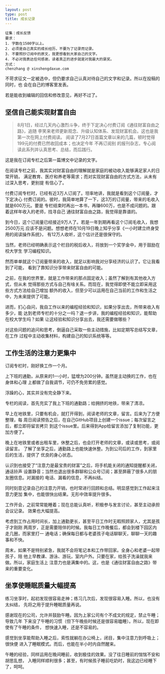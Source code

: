 ```yaml
---
layout: post
type: post
title: 成长记录
---
```


```
征集：成长反馈
要求：
1. 字数在1500字以上。
2. 必须是自己真实的成长经历，不要为了记录而记录。
3. 不要照抄订阅中的原文，我更想看到大家自己的文字。
4. 不必对我表达任何感谢，读者真正的进步就是对我最大的褒奖。
方式：
chenzhang @ xinshengdaxue.com
```

不苛求征文一定被选中，但仍要求自己认真对待自己的文字和记录。所以在投稿的同时，也
会在自己的博客里发表。

若是能收到编辑的回信和修改意见，再好不过了。

## 坚信自己能实现财富自由

> 8月1日，经过几天内心激烈斗争，终于下定决心付费订阅《通往财富自由之路》，追随
  李笑来老师更新观念、升级认知体系、发现财富机会。这也是我第一次在网上付费阅读。
  阅读了7月27日首篇文章以来的几篇，顿时觉得199元的付费已然收回成本；也决定今年
  不再订阅别 的报刊杂志，专心阅读此系列并认真思考、总结，而后践行。

这是我在订阅专栏之后第一篇博文中记录的文字。

在阅读专栏之前，我其实对财富自由的理解就是家庭的被动收入能够满足家人的日常开销，
满足教育、医疗和养老等需求；而对实现财富自由的方式方法，从未有过深入思考，更别提
有信心了。

付费订阅专栏时，已经有近3万人订阅了。坦率地讲，我就是看到这个订阅量，才下定决心
付费订阅的。彼时，我简单地算了一下，这3万的订阅量，带来的毛收入就是600万元。要是
专栏结束时再出一本书，再赚600万，也是不成问题的。跟着这样年收入的老师，找寻自己
通往财富自由之路，我觉得是靠谱的。

到今日，这个订阅量已经接近9万人了。若是一年到期再看这个订阅毛收入，我想2500万元
应该不是问题。想想老师在10月19日晚上知乎分享《一小时建立终身受用的阅读操作系统》，
有12万人收听，这个估计还是很保守的。

当然，老师已经明确表示这个栏目的税后收入，将放到一个奖学金中，用于鼓励在校大学生
学习编程知识。

然而单单就这个订阅量带来的收入，就足以影响我对分享经济的认识了。它让我看到了可能，
看到了靠知识分享带来财富自由的可能。

之前，在我的世界里，就是工作带来的那点固定收入；虽然了解到有其他收入方式，但从未
觉得那些方式与自己有啥关系。而现在，我觉得即使不能立即采用这些方式方法给自己增加
额外的收入，但至少可以运用在自己当前的工作和生活之中，为未来提供了可能。

进而，扪心自问，我自工作以来的编程经验和知识，如果分享出去，所带来收入有多少，能
达到老师专栏的十分之一吗？退一步讲，我的编程经验和知识，能帮助在校大学生吗？如果
让这经验和知识分享出去，我还需要做哪些？

对这些问题的追问和思考，倒逼自己采取一些主动措施，比如定期写总结写文章，在工作
过程中主动收集材料，构建自己的知识系统等等。

## 工作生活的注意力更集中

订阅专栏时，刚好换工作一个月。

上下班的通勤，从原来的1一小时，猛增为200分钟。虽然是主动换的工作，也在身体和心理
上都做了自我调节，可仍不免劳累的感觉。

浮躁的心，其实并没有完全静下来。

专栏的阅读，首先充实了我上下班的通勤路；给拥挤的地铁，带来了清凉。

早上在地铁里，只要有机会，就打开得到，阅读老师的文章，留言。后来为了方便整理，每
周日阅读预告之后，在自己GitHub项目上创建一个issue；每次留言之后，都立即将留言拷贝
到这个issue里。后来得到App给留言添加了复制功能，更加方便了。

晚上在地铁里或者出租车里，休整之后，也会打开老师的文章，或读或思考，或阅读留言。
了解了坐享之后，通勤路上也能快速休整。为到公司后的工作，到家里后的生活，提供了
优良的身心状态。

认识到也接受了“注意力是最宝贵的财富”之后，将手机能关闭的通知提醒都关闭，通话铃声
设置静音；当然也退出很多群聊和公众号订阅；甚至屏蔽了很多人的朋友圈信息。对漏接的
电话、漏看的信息，不再纠结。

同时刻意记录自己的注意力开销，也时常进行回顾和总结。明显感觉到工作起来注意力更加
集中，也能很快出结果。无形中效率提升很多。

工作开会，之前常常能睡着；现在总能认真听，积极参与发言讨论，甚至主动承担会议记录。
效果也大幅提高。

考虑到工作占用时间长，加上通勤更长，甚至平日工作时无暇照顾家人，尤其是孩子才刚刚
两周岁，正是需要陪伴的时候。我每日工作晚餐后，都会到楼下园区内走几圈，而家里打一
通电话；确保每日都与老婆孩子电话聊聊天，聊聊一天的趣事和不快。

周末，如果不是特别紧急，我就不会将笔记本和工作带回家。全身心和老婆一起带孩子，陪
他上早教课、游泳、游玩，室内户外。只要在家，给孩子洗澡就我来做。所以，家庭生活上
注意力也是满集中的。这，也是《通往财富自由之路》带来的重要变化。

## 坐享使睡眠质量大幅提高

练习坐享时，起初发现很容易走神；练习几次后，发现很容易入睡。所以，也没有太纠结，
先将之用于提升睡眠质量再说。

感谢现在的公司，允许并鼓励午睡。因为上家公司有个不成文的规定，禁止午睡；导致几年
下来没了午睡的习惯（但下午晚些时候还是很容易瞌睡）。所以，现在即使有了午睡的条件，
想快速入睡，还是不容易的。

感觉到坐享能帮助入睡之后，索性就躺在办公椅上，闭目，集中注意力到呼吸上；很快便
进入了睡眠模式。而后，也能在半小时内自然醒来。

午睡的经验，同样运用在晚间睡前，收到极佳的效果。没了往日睡前的惴惴不安和胡思乱想，
入睡同样顺利很多；甚至，有时候孩子睡前吃奶时，我这边已经睡下了，呵呵。
